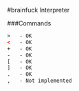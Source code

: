 #brainfuck Interpreter

###Commands

````html
>	- OK	
<	- OK
+	- OK
-	- OK
[	- OK
]	- OK
.	- OK
,	- Not implemented

